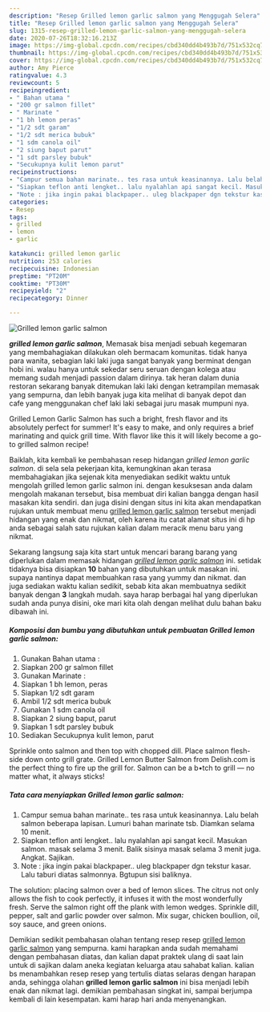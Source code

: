 ```yaml
---
description: "Resep Grilled lemon garlic salmon yang Menggugah Selera"
title: "Resep Grilled lemon garlic salmon yang Menggugah Selera"
slug: 1315-resep-grilled-lemon-garlic-salmon-yang-menggugah-selera
date: 2020-07-26T18:32:16.213Z
image: https://img-global.cpcdn.com/recipes/cbd340dd4b493b7d/751x532cq70/grilled-lemon-garlic-salmon-foto-resep-utama.jpg
thumbnail: https://img-global.cpcdn.com/recipes/cbd340dd4b493b7d/751x532cq70/grilled-lemon-garlic-salmon-foto-resep-utama.jpg
cover: https://img-global.cpcdn.com/recipes/cbd340dd4b493b7d/751x532cq70/grilled-lemon-garlic-salmon-foto-resep-utama.jpg
author: Amy Pierce
ratingvalue: 4.3
reviewcount: 5
recipeingredient:
- " Bahan utama "
- "200 gr salmon fillet"
- " Marinate "
- "1 bh lemon peras"
- "1/2 sdt garam"
- "1/2 sdt merica bubuk"
- "1 sdm canola oil"
- "2 siung baput parut"
- "1 sdt parsley bubuk"
- "Secukupnya kulit lemon parut"
recipeinstructions:
- "Campur semua bahan marinate.. tes rasa untuk keasinannya. Lalu belah salmon beberapa lapisan. Lumuri bahan marinate tsb. Diamkan selama 10 menit."
- "Siapkan teflon anti lengket.. lalu nyalahlan api sangat kecil. Masukan salmon. masak selama 3 menit. Balik sisinya masak selama 3 menit juga. Angkat. Sajikan."
- "Note : jika ingin pakai blackpaper.. uleg blackpaper dgn tekstur kasar. Lalu taburi diatas salmonnya. Bgtupun sisi baliknya."
categories:
- Resep
tags:
- grilled
- lemon
- garlic

katakunci: grilled lemon garlic 
nutrition: 253 calories
recipecuisine: Indonesian
preptime: "PT20M"
cooktime: "PT30M"
recipeyield: "2"
recipecategory: Dinner

---
```



![Grilled lemon garlic salmon](https://img-global.cpcdn.com/recipes/cbd340dd4b493b7d/751x532cq70/grilled-lemon-garlic-salmon-foto-resep-utama.jpg)

<b><i>grilled lemon garlic salmon</i></b>, Memasak bisa menjadi sebuah kegemaran yang membahagiakan dilakukan oleh bermacam komunitas. tidak hanya para wanita, sebagian laki laki juga sangat banyak yang berminat dengan hobi ini. walau hanya untuk sekedar seru seruan dengan kolega atau memang sudah menjadi passion dalam dirinya. tak heran dalam dunia restoran sekarang banyak ditemukan laki laki dengan ketrampilan memasak yang sempurna, dan lebih banyak juga kita melihat di banyak depot dan cafe yang menggunakan chef laki laki sebagai juru masak mumpuni nya.

Grilled Lemon Garlic Salmon has such a bright, fresh flavor and its absolutely perfect for summer! It&#39;s easy to make, and only requires a brief marinating and quick grill time. With flavor like this it will likely become a go-to grilled salmon recipe!

Baiklah, kita kembali ke pembahasan resep hidangan <i>grilled lemon garlic salmon</i>. di sela sela pekerjaan kita, kemungkinan akan terasa membahagiakan jika sejenak kita menyediakan sedikit waktu untuk mengolah grilled lemon garlic salmon ini. dengan kesuksesan anda dalam mengolah makanan tersebut, bisa membuat diri kalian bangga dengan hasil masakan kita sendiri. dan juga disini dengan situs ini kita akan mendapatkan rujukan untuk membuat menu <u>grilled lemon garlic salmon</u> tersebut menjadi hidangan yang enak dan nikmat, oleh karena itu catat alamat situs ini di hp anda sebagai salah satu rujukan kalian dalam meracik menu baru yang nikmat.


Sekarang langsung saja kita start untuk mencari barang barang yang diperlukan dalam memasak hidangan <u><i>grilled lemon garlic salmon</i></u> ini. setidak tidaknya bisa disiapkan <b>10</b> bahan yang dibutuhkan untuk masakan ini. supaya nantinya dapat membuahkan rasa yang yummy dan nikmat. dan juga sediakan waktu kalian sedikit, sebab kita akan membuatnya sedikit banyak dengan <b>3</b> langkah mudah. saya harap berbagai hal yang diperlukan sudah anda punya disini, oke mari kita olah dengan melihat dulu bahan baku dibawah ini.

<!--inarticleads1-->

##### Komposisi dan bumbu yang dibutuhkan untuk pembuatan Grilled lemon garlic salmon:

1. Gunakan  Bahan utama :
1. Siapkan 200 gr salmon fillet
1. Gunakan  Marinate :
1. Siapkan 1 bh lemon, peras
1. Siapkan 1/2 sdt garam
1. Ambil 1/2 sdt merica bubuk
1. Gunakan 1 sdm canola oil
1. Siapkan 2 siung baput, parut
1. Siapkan 1 sdt parsley bubuk
1. Sediakan Secukupnya kulit lemon, parut


Sprinkle onto salmon and then top with chopped dill. Place salmon flesh-side down onto grill grate. Grilled Lemon Butter Salmon from Delish.com is the perfect thing to fire up the grill for. Salmon can be a b•tch to grill — no matter what, it always sticks! 

<!--inarticleads2-->

##### Tata cara menyiapkan Grilled lemon garlic salmon:

1. Campur semua bahan marinate.. tes rasa untuk keasinannya. Lalu belah salmon beberapa lapisan. Lumuri bahan marinate tsb. Diamkan selama 10 menit.
1. Siapkan teflon anti lengket.. lalu nyalahlan api sangat kecil. Masukan salmon. masak selama 3 menit. Balik sisinya masak selama 3 menit juga. Angkat. Sajikan.
1. Note : jika ingin pakai blackpaper.. uleg blackpaper dgn tekstur kasar. Lalu taburi diatas salmonnya. Bgtupun sisi baliknya.


The solution: placing salmon over a bed of lemon slices. The citrus not only allows the fish to cook perfectly, it infuses it with the most wonderfully fresh. Serve the salmon right off the plank with lemon wedges. Sprinkle dill, pepper, salt and garlic powder over salmon. Mix sugar, chicken boullion, oil, soy sauce, and green onions. 

Demikian sedikit pembahasan olahan tentang resep resep <u>grilled lemon garlic salmon</u> yang sempurna. kami harapkan anda sudah memahami dengan pembahasan diatas, dan kalian dapat praktek ulang di saat lain untuk di sajikan dalam aneka kegiatan keluarga atau sahabat kalian. kalian bs menambahkan resep resep yang tertulis diatas selaras dengan harapan anda, sehingga olahan <b>grilled lemon garlic salmon</b> ini bisa menjadi lebih enak dan nikmat lagi. demikian pembahasan singkat ini, sampai berjumpa kembali di lain kesempatan. kami harap hari anda menyenangkan.

